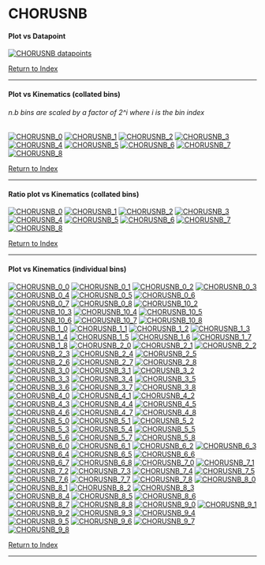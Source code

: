 CHORUSNB
========
#### Plot vs Datapoint 
[![CHORUSNB datapoints](CHORUSNB.png)](CHORUSNB.pdf) 

[Return to Index](../index.html)

------------- 
#### Plot vs Kinematics (collated bins) 
###### n.b bins are scaled by a factor of 2^i where i is the bin index  
[![CHORUSNB_0](CHORUSNB_0.png)](CHORUSNB_0.pdf)
[![CHORUSNB_1](CHORUSNB_1.png)](CHORUSNB_1.pdf)
[![CHORUSNB_2](CHORUSNB_2.png)](CHORUSNB_2.pdf)
[![CHORUSNB_3](CHORUSNB_3.png)](CHORUSNB_3.pdf)
[![CHORUSNB_4](CHORUSNB_4.png)](CHORUSNB_4.pdf)
[![CHORUSNB_5](CHORUSNB_5.png)](CHORUSNB_5.pdf)
[![CHORUSNB_6](CHORUSNB_6.png)](CHORUSNB_6.pdf)
[![CHORUSNB_7](CHORUSNB_7.png)](CHORUSNB_7.pdf)
[![CHORUSNB_8](CHORUSNB_8.png)](CHORUSNB_8.pdf)
      
[Return to Index](../index.html)

------------- 
#### Ratio plot vs Kinematics (collated bins) 
[![CHORUSNB_0](CHORUSNB_0_R.png)](CHORUSNB_0_R.pdf)
[![CHORUSNB_1](CHORUSNB_1_R.png)](CHORUSNB_1_R.pdf)
[![CHORUSNB_2](CHORUSNB_2_R.png)](CHORUSNB_2_R.pdf)
[![CHORUSNB_3](CHORUSNB_3_R.png)](CHORUSNB_3_R.pdf)
[![CHORUSNB_4](CHORUSNB_4_R.png)](CHORUSNB_4_R.pdf)
[![CHORUSNB_5](CHORUSNB_5_R.png)](CHORUSNB_5_R.pdf)
[![CHORUSNB_6](CHORUSNB_6_R.png)](CHORUSNB_6_R.pdf)
[![CHORUSNB_7](CHORUSNB_7_R.png)](CHORUSNB_7_R.pdf)
[![CHORUSNB_8](CHORUSNB_8_R.png)](CHORUSNB_8_R.pdf)
      
[Return to Index](../index.html)

------------- 
#### Plot vs Kinematics (individual bins) 
[![CHORUSNB_0_0](CHORUSNB_0_0.png)](CHORUSNB_0_0.pdf)
[![CHORUSNB_0_1](CHORUSNB_0_1.png)](CHORUSNB_0_1.pdf)
[![CHORUSNB_0_2](CHORUSNB_0_2.png)](CHORUSNB_0_2.pdf)
[![CHORUSNB_0_3](CHORUSNB_0_3.png)](CHORUSNB_0_3.pdf)
[![CHORUSNB_0_4](CHORUSNB_0_4.png)](CHORUSNB_0_4.pdf)
[![CHORUSNB_0_5](CHORUSNB_0_5.png)](CHORUSNB_0_5.pdf)
[![CHORUSNB_0_6](CHORUSNB_0_6.png)](CHORUSNB_0_6.pdf)
[![CHORUSNB_0_7](CHORUSNB_0_7.png)](CHORUSNB_0_7.pdf)
[![CHORUSNB_0_8](CHORUSNB_0_8.png)](CHORUSNB_0_8.pdf)
[![CHORUSNB_10_2](CHORUSNB_10_2.png)](CHORUSNB_10_2.pdf)
[![CHORUSNB_10_3](CHORUSNB_10_3.png)](CHORUSNB_10_3.pdf)
[![CHORUSNB_10_4](CHORUSNB_10_4.png)](CHORUSNB_10_4.pdf)
[![CHORUSNB_10_5](CHORUSNB_10_5.png)](CHORUSNB_10_5.pdf)
[![CHORUSNB_10_6](CHORUSNB_10_6.png)](CHORUSNB_10_6.pdf)
[![CHORUSNB_10_7](CHORUSNB_10_7.png)](CHORUSNB_10_7.pdf)
[![CHORUSNB_10_8](CHORUSNB_10_8.png)](CHORUSNB_10_8.pdf)
[![CHORUSNB_1_0](CHORUSNB_1_0.png)](CHORUSNB_1_0.pdf)
[![CHORUSNB_1_1](CHORUSNB_1_1.png)](CHORUSNB_1_1.pdf)
[![CHORUSNB_1_2](CHORUSNB_1_2.png)](CHORUSNB_1_2.pdf)
[![CHORUSNB_1_3](CHORUSNB_1_3.png)](CHORUSNB_1_3.pdf)
[![CHORUSNB_1_4](CHORUSNB_1_4.png)](CHORUSNB_1_4.pdf)
[![CHORUSNB_1_5](CHORUSNB_1_5.png)](CHORUSNB_1_5.pdf)
[![CHORUSNB_1_6](CHORUSNB_1_6.png)](CHORUSNB_1_6.pdf)
[![CHORUSNB_1_7](CHORUSNB_1_7.png)](CHORUSNB_1_7.pdf)
[![CHORUSNB_1_8](CHORUSNB_1_8.png)](CHORUSNB_1_8.pdf)
[![CHORUSNB_2_0](CHORUSNB_2_0.png)](CHORUSNB_2_0.pdf)
[![CHORUSNB_2_1](CHORUSNB_2_1.png)](CHORUSNB_2_1.pdf)
[![CHORUSNB_2_2](CHORUSNB_2_2.png)](CHORUSNB_2_2.pdf)
[![CHORUSNB_2_3](CHORUSNB_2_3.png)](CHORUSNB_2_3.pdf)
[![CHORUSNB_2_4](CHORUSNB_2_4.png)](CHORUSNB_2_4.pdf)
[![CHORUSNB_2_5](CHORUSNB_2_5.png)](CHORUSNB_2_5.pdf)
[![CHORUSNB_2_6](CHORUSNB_2_6.png)](CHORUSNB_2_6.pdf)
[![CHORUSNB_2_7](CHORUSNB_2_7.png)](CHORUSNB_2_7.pdf)
[![CHORUSNB_2_8](CHORUSNB_2_8.png)](CHORUSNB_2_8.pdf)
[![CHORUSNB_3_0](CHORUSNB_3_0.png)](CHORUSNB_3_0.pdf)
[![CHORUSNB_3_1](CHORUSNB_3_1.png)](CHORUSNB_3_1.pdf)
[![CHORUSNB_3_2](CHORUSNB_3_2.png)](CHORUSNB_3_2.pdf)
[![CHORUSNB_3_3](CHORUSNB_3_3.png)](CHORUSNB_3_3.pdf)
[![CHORUSNB_3_4](CHORUSNB_3_4.png)](CHORUSNB_3_4.pdf)
[![CHORUSNB_3_5](CHORUSNB_3_5.png)](CHORUSNB_3_5.pdf)
[![CHORUSNB_3_6](CHORUSNB_3_6.png)](CHORUSNB_3_6.pdf)
[![CHORUSNB_3_7](CHORUSNB_3_7.png)](CHORUSNB_3_7.pdf)
[![CHORUSNB_3_8](CHORUSNB_3_8.png)](CHORUSNB_3_8.pdf)
[![CHORUSNB_4_0](CHORUSNB_4_0.png)](CHORUSNB_4_0.pdf)
[![CHORUSNB_4_1](CHORUSNB_4_1.png)](CHORUSNB_4_1.pdf)
[![CHORUSNB_4_2](CHORUSNB_4_2.png)](CHORUSNB_4_2.pdf)
[![CHORUSNB_4_3](CHORUSNB_4_3.png)](CHORUSNB_4_3.pdf)
[![CHORUSNB_4_4](CHORUSNB_4_4.png)](CHORUSNB_4_4.pdf)
[![CHORUSNB_4_5](CHORUSNB_4_5.png)](CHORUSNB_4_5.pdf)
[![CHORUSNB_4_6](CHORUSNB_4_6.png)](CHORUSNB_4_6.pdf)
[![CHORUSNB_4_7](CHORUSNB_4_7.png)](CHORUSNB_4_7.pdf)
[![CHORUSNB_4_8](CHORUSNB_4_8.png)](CHORUSNB_4_8.pdf)
[![CHORUSNB_5_0](CHORUSNB_5_0.png)](CHORUSNB_5_0.pdf)
[![CHORUSNB_5_1](CHORUSNB_5_1.png)](CHORUSNB_5_1.pdf)
[![CHORUSNB_5_2](CHORUSNB_5_2.png)](CHORUSNB_5_2.pdf)
[![CHORUSNB_5_3](CHORUSNB_5_3.png)](CHORUSNB_5_3.pdf)
[![CHORUSNB_5_4](CHORUSNB_5_4.png)](CHORUSNB_5_4.pdf)
[![CHORUSNB_5_5](CHORUSNB_5_5.png)](CHORUSNB_5_5.pdf)
[![CHORUSNB_5_6](CHORUSNB_5_6.png)](CHORUSNB_5_6.pdf)
[![CHORUSNB_5_7](CHORUSNB_5_7.png)](CHORUSNB_5_7.pdf)
[![CHORUSNB_5_8](CHORUSNB_5_8.png)](CHORUSNB_5_8.pdf)
[![CHORUSNB_6_0](CHORUSNB_6_0.png)](CHORUSNB_6_0.pdf)
[![CHORUSNB_6_1](CHORUSNB_6_1.png)](CHORUSNB_6_1.pdf)
[![CHORUSNB_6_2](CHORUSNB_6_2.png)](CHORUSNB_6_2.pdf)
[![CHORUSNB_6_3](CHORUSNB_6_3.png)](CHORUSNB_6_3.pdf)
[![CHORUSNB_6_4](CHORUSNB_6_4.png)](CHORUSNB_6_4.pdf)
[![CHORUSNB_6_5](CHORUSNB_6_5.png)](CHORUSNB_6_5.pdf)
[![CHORUSNB_6_6](CHORUSNB_6_6.png)](CHORUSNB_6_6.pdf)
[![CHORUSNB_6_7](CHORUSNB_6_7.png)](CHORUSNB_6_7.pdf)
[![CHORUSNB_6_8](CHORUSNB_6_8.png)](CHORUSNB_6_8.pdf)
[![CHORUSNB_7_0](CHORUSNB_7_0.png)](CHORUSNB_7_0.pdf)
[![CHORUSNB_7_1](CHORUSNB_7_1.png)](CHORUSNB_7_1.pdf)
[![CHORUSNB_7_2](CHORUSNB_7_2.png)](CHORUSNB_7_2.pdf)
[![CHORUSNB_7_3](CHORUSNB_7_3.png)](CHORUSNB_7_3.pdf)
[![CHORUSNB_7_4](CHORUSNB_7_4.png)](CHORUSNB_7_4.pdf)
[![CHORUSNB_7_5](CHORUSNB_7_5.png)](CHORUSNB_7_5.pdf)
[![CHORUSNB_7_6](CHORUSNB_7_6.png)](CHORUSNB_7_6.pdf)
[![CHORUSNB_7_7](CHORUSNB_7_7.png)](CHORUSNB_7_7.pdf)
[![CHORUSNB_7_8](CHORUSNB_7_8.png)](CHORUSNB_7_8.pdf)
[![CHORUSNB_8_0](CHORUSNB_8_0.png)](CHORUSNB_8_0.pdf)
[![CHORUSNB_8_1](CHORUSNB_8_1.png)](CHORUSNB_8_1.pdf)
[![CHORUSNB_8_2](CHORUSNB_8_2.png)](CHORUSNB_8_2.pdf)
[![CHORUSNB_8_3](CHORUSNB_8_3.png)](CHORUSNB_8_3.pdf)
[![CHORUSNB_8_4](CHORUSNB_8_4.png)](CHORUSNB_8_4.pdf)
[![CHORUSNB_8_5](CHORUSNB_8_5.png)](CHORUSNB_8_5.pdf)
[![CHORUSNB_8_6](CHORUSNB_8_6.png)](CHORUSNB_8_6.pdf)
[![CHORUSNB_8_7](CHORUSNB_8_7.png)](CHORUSNB_8_7.pdf)
[![CHORUSNB_8_8](CHORUSNB_8_8.png)](CHORUSNB_8_8.pdf)
[![CHORUSNB_9_0](CHORUSNB_9_0.png)](CHORUSNB_9_0.pdf)
[![CHORUSNB_9_1](CHORUSNB_9_1.png)](CHORUSNB_9_1.pdf)
[![CHORUSNB_9_2](CHORUSNB_9_2.png)](CHORUSNB_9_2.pdf)
[![CHORUSNB_9_3](CHORUSNB_9_3.png)](CHORUSNB_9_3.pdf)
[![CHORUSNB_9_4](CHORUSNB_9_4.png)](CHORUSNB_9_4.pdf)
[![CHORUSNB_9_5](CHORUSNB_9_5.png)](CHORUSNB_9_5.pdf)
[![CHORUSNB_9_6](CHORUSNB_9_6.png)](CHORUSNB_9_6.pdf)
[![CHORUSNB_9_7](CHORUSNB_9_7.png)](CHORUSNB_9_7.pdf)
[![CHORUSNB_9_8](CHORUSNB_9_8.png)](CHORUSNB_9_8.pdf)
      
[Return to Index](../index.html)

------------- 
